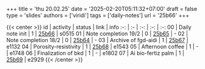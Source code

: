 +++
title = 'thu 20.02.25'
date = '2025-02-20T05:11:32+07:00'
draft = false
type = 'slides'
authors = ['viridi']
tags = ['daily-notes']
url = '25b66'
+++

{{< center >}}
id | activity | status | link | info
:-: | :- | :-: | :-: | :-:
00 | Daily note init      | 1 | [25b66](/notes/25b66) | s0515
01 | Note completion 19/2 | 0 | [25b65](/notes/25b65) | -
02 | Note completion 18/2 | 0 | [25b64](/notes/25b64) | -
03 | Archive of fgd-aidi  | 1 | [25b67](/notes/25b67) | e1132
04 | Porosity-resistivity | 1 | [25b68](/notes/25b68) | e1543
05 | Afternoon coffee     | 1 | - | e1748
06 | Finalization of bkd  | 1 | - | e1802
07 | Ai bio-fertiz palm   | 1 | [25b69](/notes/25b69) | e2929
{{< /center >}}
